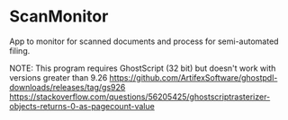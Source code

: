 ScanMonitor
===========

App to monitor for scanned documents and process for semi-automated filing.

NOTE: This program requires GhostScript (32 bit) but doesn't work with versions greater than 9.26
https://github.com/ArtifexSoftware/ghostpdl-downloads/releases/tag/gs926
https://stackoverflow.com/questions/56205425/ghostscriptrasterizer-objects-returns-0-as-pagecount-value
